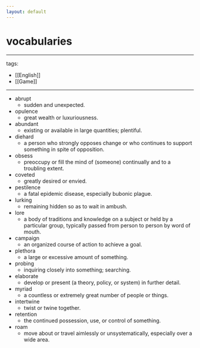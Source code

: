 ```yaml
---
layout: default
---
```


# vocabularies

---
tags:
  - [[English]]
  - [[Game]]
---

  * abrupt
    * sudden and unexpected.
  * opulence 
    * great wealth or luxuriousness.
  * abundant 
    * existing or available in large quantities; plentiful.
  * diehard 
    * a person who strongly opposes change or who continues to support something in spite of opposition.
  * obsess
    * preoccupy or fill the mind of (someone) continually and to a troubling extent.
  * coveted
    * greatly desired or envied.
  * pestilence
    * a fatal epidemic disease, especially bubonic plague.
  * lurking
    * remaining hidden so as to wait in ambush.
  * lore
    * a body of traditions and knowledge on a subject or held by a particular group, typically passed from person to person by word of mouth.
  * campaign
    * an organized course of action to achieve a goal.
  * plethora 
    * a large or excessive amount of something.
  * probing
    * inquiring closely into something; searching.
  * elaborate
    * develop or present (a theory, policy, or system) in further detail.
  * myriad
    * a countless or extremely great number of people or things.
  * intertwine
    * twist or twine together.
  * retention
    * the continued possession, use, or control of something.
  * roam
    * move about or travel aimlessly or unsystematically, especially over a wide area.
